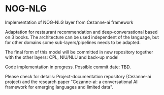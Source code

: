 # NOG-NLG
Implementation of NOG-NLG layer from Cezanne-ai framework

Adaptation for restaurant recommendation and deep-conversational based on 3 books. The architecture can be used independent of the language, but for other domains some sub-layers/pipelines needs to be adapted.

The final form of this model will be committed in new repository together with the other layers: CPL, NIU/NLU and back-up model

Code implementation in progress. 
Possible commit date: TBD.

Please check for details: Project-documentation repository (Cezanne-ai project) and the research paper "Cezanne-ai: a conversational AI framework for emerging languages and limited data".
